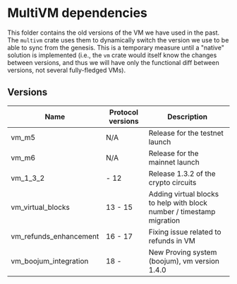 # MultiVM dependencies

This folder contains the old versions of the VM we have used in the past. The `multivm` crate uses them to dynamically
switch the version we use to be able to sync from the genesis. This is a temporary measure until a "native" solution is
implemented (i.e., the `vm` crate would itself know the changes between versions, and thus we will have only the
functional diff between versions, not several fully-fledged VMs).

## Versions

| Name                   | Protocol versions | Description                                                           |
| ---------------------- | ----------------- | --------------------------------------------------------------------- |
| vm_m5                  | N/A               | Release for the testnet launch                                        |
| vm_m6                  | N/A               | Release for the mainnet launch                                        |
| vm_1_3_2               | - 12              | Release 1.3.2 of the crypto circuits                                  |
| vm_virtual_blocks      | 13 - 15           | Adding virtual blocks to help with block number / timestamp migration |
| vm_refunds_enhancement | 16 - 17           | Fixing issue related to refunds in VM                                 |
| vm_boojum_integration  | 18 -              | New Proving system (boojum), vm version 1.4.0                         |
